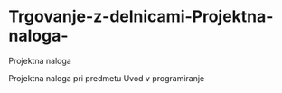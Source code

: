# Trgovanje-z-delnicami-Projektna-naloga-
Projektna naloga

Projektna naloga pri predmetu Uvod v programiranje
